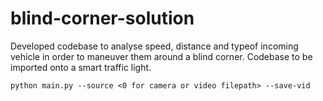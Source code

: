 # blind-corner-solution
Developed codebase to analyse speed, distance and  typeof incoming vehicle in order to maneuver them  around a blind corner. Codebase to be imported onto  a smart traffic light.
```
python main.py --source <0 for camera or video filepath> --save-vid
```